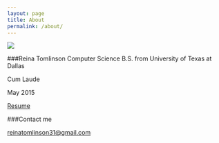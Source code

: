 ```yaml
---
layout: page
title: About
permalink: /about/
---
```


<img src="https://raw.githubusercontent.com/reinatomlinson/reinatomlinson.github.io/master/images/ReinaTomlinsonUTDGraduation.jpg" />

###Reina Tomlinson
Computer Science B.S. from University of Texas at Dallas

Cum Laude

May 2015

[Resume](/images/ReinaTomlinsonResume2016.pdf)

###Contact me

[reinatomlinson31@gmail.com](mailto:reinatomlinson31@gmail.com)
